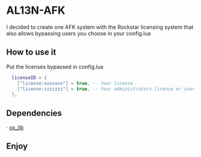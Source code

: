 # AL13N-AFK

I decided to create one AFK system with the Rockstar licensing system that also allows bypassing users you choose in your config.lua

## How to use it

Put the licenses bypassed in config.lua

```lua
  licenseID = {
    ["license:xxxxxxx"] = true, -- Your license
    ["license:zzzzzzz"] = true, -- Your administrators license or user you want
  },
```

## Dependencies
  · [ox_lib](https://github.com/overextended/ox_lib)
## Enjoy
